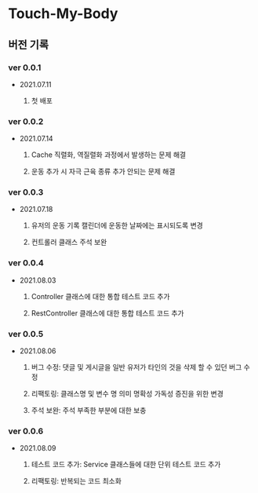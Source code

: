# Touch-My-Body

## 버전 기록

### ver 0.0.1 

- 2021.07.11

    1. 첫 배포

### ver 0.0.2

- 2021.07.14

    1. Cache 직렬화, 역질렬화 과정에서 발생하는 문제 해결

    2. 운동 추가 시 자극 근육 종류 추가 안되는 문제 해결

### ver 0.0.3

- 2021.07.18

    1. 유저의 운동 기록 캘린더에 운동한 날짜에는 표시되도록 변경

    2. 컨트롤러 클래스 주석 보완

### ver 0.0.4

- 2021.08.03

    1. Controller 클래스에 대한 통합 테스트 코드 추가 

    2. RestController 클래스에 대한 통합 테스트 코드 추가 

### ver 0.0.5

- 2021.08.06

    1. 버그 수정: 댓글 및 게시글을 일반 유저가 타인의 것을 삭제 할 수 있던 버그 수정
 
    2. 리팩토링: 클래스명 및 변수 명 의미 명확성 가독성 증진을 위한 변경

    3. 주석 보완: 주석 부족한 부분에 대한 보충 

### ver 0.0.6

- 2021.08.09

    1. 테스트 코드 추가: Service 클래스들에 대한 단위 테스트 코드 추가 

    2. 리팩토링: 반복되는 코드 최소화
